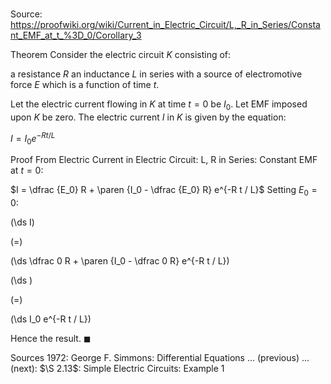 # 

Source: https://proofwiki.org/wiki/Current_in_Electric_Circuit/L,_R_in_Series/Constant_EMF_at_t_%3D_0/Corollary_3

Theorem
Consider the electric circuit $K$ consisting of:

a resistance $R$
an inductance $L$
in series with a source of electromotive force $E$ which is a function of time $t$.



Let the electric current flowing in $K$ at time $t = 0$ be $I_0$.
Let  EMF imposed upon $K$ be zero.
The electric current $I$ in $K$ is given by the equation:

$I = I_0 e^{-R t / L}$


Proof
From Electric Current in Electric Circuit: L, R in Series: Constant EMF at $t = 0$:

$I = \dfrac {E_0} R + \paren {I_0 - \dfrac {E_0} R} e^{-R t / L}$
Setting $E_0 = 0$:














\(\ds I\)

\(=\)







\(\ds \dfrac 0 R + \paren {I_0 - \dfrac 0 R} e^{-R t / L}\)




















\(\ds \)

\(=\)







\(\ds I_0 e^{-R t / L}\)









Hence the result.
$\blacksquare$


Sources
1972: George F. Simmons: Differential Equations ... (previous) ... (next): $\S 2.13$: Simple Electric Circuits: Example $1$




